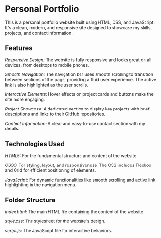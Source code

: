 # Personal Portfolio
This is a personal portfolio website built using HTML, CSS, and JavaScript. It's a clean, modern, and responsive site designed to showcase my skills, projects, and contact information.

## Features
*Responsive Design:* The website is fully responsive and looks great on all devices, from desktops to mobile phones.

*Smooth Navigation:* The navigation bar uses smooth scrolling to transition between sections of the page, providing a fluid user experience. The active link is also highlighted as the user scrolls.

*Interactive Elements:* Hover effects on project cards and buttons make the site more engaging.

*Project Showcase:* A dedicated section to display key projects with brief descriptions and links to their GitHub repositories.

*Contact Information:* A clear and easy-to-use contact section with my details.

## Technologies Used
*HTML5:* For the fundamental structure and content of the website.

*CSS3:* For styling, layout, and responsiveness. The CSS includes Flexbox and Grid for efficient positioning of elements.

*JavaScript:* For dynamic functionalities like smooth scrolling and active link highlighting in the navigation menu.

## Folder Structure
*index.html:* The main HTML file containing the content of the website.

*style.css:* The stylesheet for the website's design.

*script.js:* The JavaScript file for interactive behaviors.


